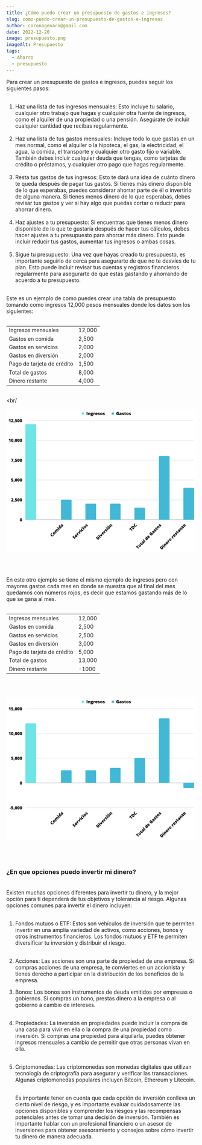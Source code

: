 ```yaml
---
title: ¿Cómo puedo crear un presupuesto de gastos e ingresos?
slug: como-puedo-crear-un-presupuesto-de-gastos-e-ingresos
author: coronagenaro@gmail.com
date: 2022-12-20
image: presupuesto.png
imageAlt: Presupuesto
tags:
  - Ahorro
  - presupuesto
---
```

Para crear un presupuesto de gastos e ingresos, puedes seguir los siguientes pasos:<br/><br/>

1. Haz una lista de tus ingresos mensuales: Esto incluye tu salario, cualquier otro trabajo que hagas y cualquier otra fuente de ingresos, como el alquiler de una propiedad o una pensión. Asegúrate de incluir cualquier cantidad que recibas regularmente.<br/><br/>
2. Haz una lista de tus gastos mensuales: Incluye todo lo que gastas en un mes normal, como el alquiler o la hipoteca, el gas, la electricidad, el agua, la comida, el transporte y cualquier otro gasto fijo o variable. También debes incluir cualquier deuda que tengas, como tarjetas de crédito o préstamos, y cualquier otro pago que hagas regularmente.<br/><br/>
3. Resta tus gastos de tus ingresos: Esto te dará una idea de cuánto dinero te queda después de pagar tus gastos. Si tienes más dinero disponible de lo que esperabas, puedes considerar ahorrar parte de él o invertirlo de alguna manera. Si tienes menos dinero de lo que esperabas, debes revisar tus gastos y ver si hay algo que puedas cortar o reducir para ahorrar dinero.<br/><br/>
4. Haz ajustes a tu presupuesto: Si encuentras que tienes menos dinero disponible de lo que te gustaría después de hacer tus cálculos, debes hacer ajustes a tu presupuesto para ahorrar más dinero. Esto puede incluir reducir tus gastos, aumentar tus ingresos o ambas cosas.<br/><br/>
5. Sigue tu presupuesto: Una vez que hayas creado tu presupuesto, es importante seguirlo de cerca para asegurarte de que no te desvíes de tu plan. Esto puede incluir revisar tus cuentas y registros financieros regularmente para asegurarte de que estás gastando y ahorrando de acuerdo a tu presupuesto.<br/><br/>



E﻿ste es un ejemplo de como puedes crear una tabla de presupuesto tomando como ingresos 12,000 pesos mensuales donde los datos son los siguientes:<br/><br/>

|                            |        |
| -------------------------- | ------ |
| Ingresos mensuales         | 12,000 |
| Gastos en comida           | 2,500  |
| Gastos en servicios        | 2,000  |
| Gastos en diversión        | 2,000  |
| Pago de tarjeta de crédito | 1,500  |
| Total de gastos            | 8,000  |
| Dinero restante            | 4,000  |

<br/><br/



![Gráfica](grafica1.png "¿Cómo puedo crear un presupuesto de gastos e ingresos?")

<br/><br/>

E﻿n este otro ejemplo se tiene el mismo ejemplo de ingresos pero con mayores gastos cada mes en donde se muestra que al final del mes quedamos con números rojos, es decir que estamos gastando más de lo que se gana al mes.<br/><br/>

<!--StartFragment-->

|                            |        |
| -------------------------- | ------ |
| Ingresos mensuales         | 12,000 |
| Gastos en comida           | 2,500  |
| Gastos en servicios        | 2,500  |
| Gastos en diversión        | 3,000  |
| Pago de tarjeta de crédito | 5,000  |
| Total de gastos            | 13,000 |
| Dinero restante            | \-1000 |

<br/><br/>

![Gráfica](grafica2.png "¿Cómo puedo crear un presupuesto de gastos e ingresos?")

<br/><br/>

### **¿En que opciones puedo invertir mi dinero?<br/><br/>**

Existen muchas opciones diferentes para invertir tu dinero, y la mejor opción para ti dependerá de tus objetivos y tolerancia al riesgo. Algunas opciones comunes para invertir el dinero incluyen:<br/><br/>

1. Fondos mutuos o ETF: Estos son vehículos de inversión que te permiten invertir en una amplia variedad de activos, como acciones, bonos y otros instrumentos financieros. Los fondos mutuos y ETF te permiten diversificar tu inversión y distribuir el riesgo.<br/><br/>
2. Acciones: Las acciones son una parte de propiedad de una empresa. Si compras acciones de una empresa, te conviertes en un accionista y tienes derecho a participar en la distribución de los beneficios de la empresa.
3. Bonos: Los bonos son instrumentos de deuda emitidos por empresas o gobiernos. Si compras un bono, prestas dinero a la empresa o al gobierno a cambio de intereses.<br/><br/>
4. Propiedades: La inversión en propiedades puede incluir la compra de una casa para vivir en ella o la compra de una propiedad como inversión. Si compras una propiedad para alquilarla, puedes obtener ingresos mensuales a cambio de permitir que otras personas vivan en ella.<br/><br/>
5. Criptomonedas: Las criptomonedas son monedas digitales que utilizan tecnología de criptografía para asegurar y verificar las transacciones. Algunas criptomonedas populares incluyen Bitcoin, Ethereum y Litecoin.<br/><br/>

   Es importante tener en cuenta que cada opción de inversión conlleva un cierto nivel de riesgo, y es importante evaluar cuidadosamente las opciones disponibles y comprender los riesgos y las recompensas potenciales antes de tomar una decisión de inversión. También es importante hablar con un profesional financiero o un asesor de inversiones para obtener asesoramiento y consejos sobre cómo invertir tu dinero de manera adecuada.<br/><br/>
